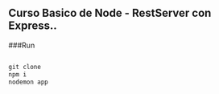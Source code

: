 ## Curso Basico de Node - RestServer con Express..

###Run

```javascript

git clone
npm i
nodemon app

```
